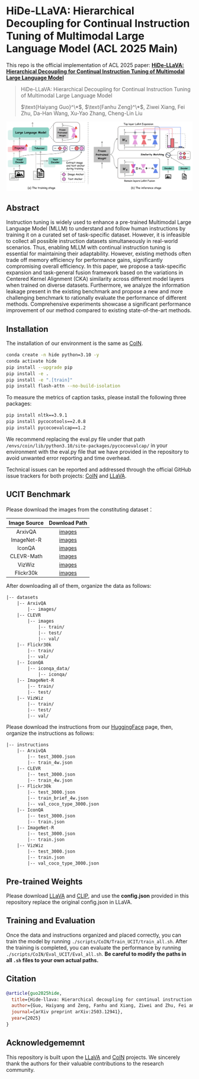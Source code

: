 # HiDe-LLaVA: Hierarchical Decoupling for Continual Instruction Tuning of Multimodal Large Language Model (ACL 2025 Main)

This repo is the official implementation of ACL 2025 paper: **[HiDe-LLaVA: Hierarchical Decoupling for Continual Instruction Tuning of Multimodal Large Language Model](https://arxiv.org/abs/2503.12941)**

> HiDe-LLaVA: Hierarchical Decoupling for Continual Instruction Tuning of Multimodal Large Language Model
>
> $\text{Haiyang Guo}^\*$, $\text{Fanhu Zeng}^\*$, Ziwei Xiang, Fei Zhu, Da-Han Wang, Xu-Yao Zhang, Cheng-Lin Liu

![framework](figure/framework.png)

## Abstract

Instruction tuning is widely used to enhance a pre-trained Multimodal Large Language Model (MLLM) to understand and follow human instructions by training it on a curated set of task-specific dataset. However, it is infeasible to collect all possible instruction datasets simultaneously in real-world scenarios. Thus, enabling MLLM with continual instruction tuning is essential for maintaining their adaptability. However, existing methods often trade off memory efficiency for performance gains, significantly compromising overall efficiency. In this paper, we propose a task-specific expansion and task-general fusion framework based on the variations in Centered Kernel Alignment (CKA) similarity across different model layers when trained on diverse datasets. Furthermore, we analyze the information leakage present in the existing benchmark and propose a new and more challenging benchmark to rationally evaluate the performance of different methods. Comprehensive experiments showcase a significant performance improvement of our method compared to existing state-of-the-art methods.

## Installation

The installation of our environment is the same as [CoIN](https://github.com/zackschen/CoIN).

```bash
conda create -n hide python=3.10 -y
conda activate hide
pip install --upgrade pip
pip install -e .
pip install -e ".[train]"
pip install flash-attn --no-build-isolation
```

To measure the metrics of caption tasks, please install the following three packages:

```bash
pip install nltk==3.9.1
pip install pycocotools==2.0.8
pip install pycocoevalcap==1.2
```
We recommend replacing the eval.py file under that path `/envs/coin/lib/python3.10/site-packages/pycocoevalcap/` in your environment with the eval.py file that we have provided in the repository to avoid unwanted error reporting and time overhead.


Technical issues can be reported and addressed through the official GitHub issue trackers for both projects: [CoIN](https://github.com/zackschen/CoIN) and [LLaVA](https://github.com/haotian-liu/LLaVA).

## UCIT Benchmark

Please download the images from the constituting dataset：

|Image Source | Download Path|
| :-: | :-: |
|ArxivQA|[images](https://huggingface.co/datasets/MMInstruction/ArxivQA/tree/main)|
|ImageNet-R|[images](https://huggingface.co/datasets/HaiyangGuo/UCIT)|
|IconQA|[images](https://iconqa.github.io/)|
|CLEVR-Math|[images](https://huggingface.co/datasets/dali-does/clevr-math/tree/main)|
|VizWiz|[images](https://vizwiz.org/tasks-and-datasets/image-captioning/)|
|Flickr30k|[images](https://huggingface.co/datasets/HaiyangGuo/UCIT)|

After downloading all of them, organize the data as follows:
```
|-- datasets
    |-- ArxivQA
        |-- images/
    |-- CLEVR
        |-- images
            |-- train/
            |-- test/
            |-- val/
    |-- Flickr30k
        |-- train/
        |-- val/
    |-- IconQA
        |-- iconqa_data/
            |-- iconqa/
    |-- ImageNet-R
        |-- train/
        |-- test/
    |-- VizWiz
        |-- train/
        |-- test/
        |-- val/
```

Please download the instructions from our [HuggingFace](https://huggingface.co/datasets/HaiyangGuo/UCIT) page, then, organize the instructions as follows:
```
|-- instructions
    |-- ArxivQA
        |-- test_3000.json
        |-- train_4w.json
    |-- CLEVR
        |-- test_3000.json
        |-- train_4w.json
    |-- Flickr30k
        |-- test_3000.json
        |-- train_brief_4w.json
        |-- val_coco_type_3000.json
    |-- IconQA
        |-- test_3000.json
        |-- train.json
    |-- ImageNet-R
        |-- test_3000.json
        |-- train.json
    |-- VizWiz
        |-- test_3000.json
        |-- train.json
        |-- val_coco_type_3000.json
```

## Pre-trained Weights

Please download [LLaVA](https://huggingface.co/liuhaotian/llava-v1.5-7b) and [CLIP](https://huggingface.co/openai/clip-vit-large-patch14-336), and use the **config.json** provided in this repository replace the original config.json in LLaVA.

## Training and Evaluation

Once the data and instructions organized and placed correctly, you can train the model by running `./scripts/CoIN/Train_UCIT/train_all.sh`. After the training is completed, you can evaluate the performance by running `./scripts/CoIN/Eval_UCIT/Eval_all.sh`. **Be careful to modify the paths in all `.sh` files to your own actual paths.**

## Citation

```bibtex
@article{guo2025hide,
  title={Hide-llava: Hierarchical decoupling for continual instruction tuning of multimodal large language model},
  author={Guo, Haiyang and Zeng, Fanhu and Xiang, Ziwei and Zhu, Fei and Wang, Da-Han and Zhang, Xu-Yao and Liu, Cheng-Lin},
  journal={arXiv preprint arXiv:2503.12941},
  year={2025}
}
```

## Acknowledgememnt

This repository is built upon the [LLaVA](https://github.com/haotian-liu/LLaVA) and [CoIN](https://github.com/zackschen/CoIN) projects. We sincerely thank the authors for their valuable contributions to the research community.

